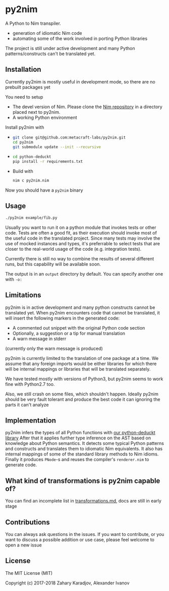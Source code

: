 # py2nim

A Python to Nim transpiler.

* generation of idiomatic Nim code
* automating some of the work involved in porting Python libraries

The project is still under active development and many Python patterns/constructs can't be translated yet.

## Installation

Currently py2nim is mostly useful in development mode, so there are no prebuilt packages yet

You need to setup

* The devel version of Nim. Please clone the [Nim repository](https://github.com/nim-lang/nim/) in a directory placed next to py2nim.
* A working Python environment

Install py2nim with

*
  ```bash
  git clone git@github.com:metacraft-labs/py2nim.git
  cd py2nim
  git submodule update --init --recursive
  ```

*
   ```bash
   cd python-deduckt
   pip install -r requirements.txt
   ```

* Build with

   ```bash
   nim c py2nim.nim
   ```

Now you should have a `py2nim` binary

## Usage

```bash
./py2nim example/fib.py
```

Usually you want to run it on a python module that invokes tests or other code.
Tests are often a good fit, as their execution should invoke most of the useful
code in the translated project. Since many tests may involve the use of mocked
instances and types, it's preferrable to select tests that are closer to the
real-world usage of the code (e.g. integration tests).

Currently there is still no way to combine the results of several different runs,
but this capability will be available soon.

The output is in an `output` directory by default.
You can specify another one with `-o:`

## Limitations

py2nim is in active development and many python constructs cannot be translated yet.
When py2nim encounters code that cannot be translated, it will insert the following markers in the generated code:

* A commented out snippet with the original Python code section
* Optionally, a suggestion or a tip for manual translation
* A warn message in stderr

(currently only the warn message is produced)

py2nim is currently limited to the translation of one package at a time. We assume
that any foreign imports would be either libraries for which there will be internal
mappings or libraries that will be translated separately.

We have tested mostly with versions of Python3, but py2nim seems to work fine with
Python2.7 too.

Also, we still crash on some files, which shouldn't happen. Ideally py2nim should be very fault tolerant and
produce the best code it can ignoring the parts it can't analyze

## Implementation

py2nim infers the types of all Python functions with [our python-deduckt library](https://github.com/metacraft-labs/python-deduckt)
After that it applies further type inference on the AST based on knowledge about Python semantics.
It detects some typical Python patterns and constructs and translates them to idiomatic Nim equivalents.
It also has internal mappings of some of the standard library methods to Nim idioms.
Finally it produces `PNode`-s and reuses the compiler's `renderer.nim` to generate code.

## What kind of transformations is py2nim capable of?

You can find an incomplete list in [transformations.md](transformations.md), docs are still in early stage


## Contributions

You can always ask questions in the issues. If you want to contribute, or you want to discuss a possible addition or use case,
please feel welcome to open a new issue

## License

The MIT License (MIT)

Copyright (c) 2017-2018 Zahary Karadjov, Alexander Ivanov

